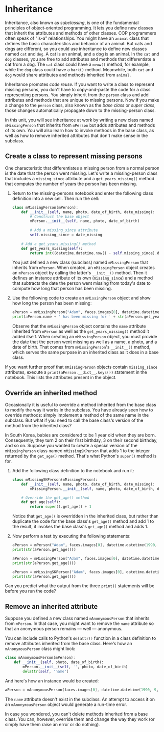 # Inheritance

Inheritance, also known as *subclassing*, is one of the fundamental principles of object-oriented programming. It lets you define new classes that inherit the attributes and methods of other classes. OOP programmers often speak of "is-a" relationships. You might have an `animal` class that defines the basic characteristics and behavior of an animal. But cats and dogs are different, so you could use inheritance to define new classes named `cat` and `dog`. A cat is an animal, and a dog is an animal. In the `cat` and `dog` classes, you are free to add attributes and methods that differentiate a cat from a dog. The `cat` class could have a `meow()` method, for example, while the `dog` class could have a `bark()` method. Meanwhile, both `cat` and `dog` would share attributes and methods inherited from `animal`.

Inheritance promotes *code reuse*. If you want to write a class to represent missing persons, you don't have to copy-and-paste the code for a class representing persons. You simply inherit from the `person` class and add attributes and methods that are unique to missing persons. Now if you make a change to the `person` class, also known as the *base class* or *super class*, those changes automatically propagate down to the missing-person class.

In this unit, you will see inheritance at work by writing a new class named `mMissingPerson` that inherits from `mPerson` but adds attributes and methods of its own. You will also learn how to invoke methods in the base class, as well as how to remove inherited attributes that don't make sense in the subclass.

## Create a class to represent missing persons

One characteristic that differentiates a missing person from a normal person is the date that the person went missing. Let's write a missing-person class that includes a `missing_since` attribute and a `get_years_missing()` method that computes the number of years the person has been missing.

1. Return to the missing-persons notebook and enter the following class definition into a new cell. Then run the cell:

	```python
	class mMissingPerson(mPerson):
	    def __init__(self, name, photo, date_of_birth, date_missing):
	        # Construct the base object
	        mPerson.__init__(self, name, photo, date_of_birth)
	        
	        # Add a missing_since attribute
	        self.missing_since = date_missing
	        
	    # Add a get_years_missing() method
	    def get_years_missing(self):
	        return int((datetime.datetime.now() - self.missing_since).days / 365.25)
	```

	You just defined a new class (subclass) named `mMissingPerson` that inherits from `mPerson`. When created, an `mMissingPerson` object creates an `mPerson` object by calling the latter's `__init__()` method. Then it defines an instance attribute of its own (`missing_since`) and a method that subtracts the date the person went missing from today's date to compute how long that person has been missing. 

1. Use the following code to create an `mMissingPerson` object and show how long the person has been missing:

	```python
	aPerson = mMissingPerson("Adam", faces.images[0], datetime.datetime(1990, 9, 16), datetime.datetime(2016, 1, 1))
	print(aPerson.name + ' has been missing for ' + str(aPerson.get_years_missing()) + ' years')
	```

	Observe that the `mMissingPerson` object contains the `name` attribute inherited from `mPerson` as well as the `get_years_missing()` method it added itself. When creating an `mMissingPerson` object, you must provide the date that the person went missing as well as a name, a photo, and a date of birth. That comes from `mMissingPerson`'s `__init__()` method, which serves the same purpose in an inherited class as it does in a base class.

If you want further proof that `mMissingPerson` objects contain `missing_since` attributes, execute a `print(aPerson.__dict__.keys())` statement in the notebook. This lists the attributes present in the object.

## Override an inherited method

Occasionally it is useful to override a method inherited from the base class to modify the way it works in the subclass. You have already seen how to override methods: simply implement a method of the same name in the subclass. But what if you need to call the base class's version of the method from the inherited class?

In South Korea, babies are considered to be 1 year old when they are born. Consequently, they turn 2 on their first birthday, 3 on their second birthday, and so on. Suppose you wanted to create a special version of the `mMissingPerson` class named `mMissingSKPerson` that adds 1 to the integer returned by the `get_age()` method. That's what Python's `super()` method is for.

1. Add the following class definition to the notebook and run it:

	```python
	class mMissingSKPerson(mMissingPerson):
	    def __init__(self, name, photo, date_of_birth, date_missing):
	        mMissingPerson.__init__(self, name, photo, date_of_birth, date_missing)
	
	    # Override the get_age() method
	    def get_age(self):
	        return super().get_age() + 1
	```

	Notice that `get_age()` is overridden in the inherited class, but rather than duplicate the code for the base class's `get_age()` method and add 1 to the result, it invokes the base class's `get_age()` method and adds 1.

1. Now perform a test by executing the following statements:

	```python
	aPerson = mPerson("Adam", faces.images[0], datetime.datetime(1990, 9, 16))
	print(str(aPerson.get_age()))
	
	aPerson = mMissingPerson("Adam", faces.images[0], datetime.datetime(1990, 9, 16), datetime.datetime(2016, 1, 1))
	print(str(aPerson.get_age()))
	
	aPerson = mMissingSKPerson("Adam", faces.images[0], datetime.datetime(1990, 9, 16), datetime.datetime(2016, 1, 1))
	print(str(aPerson.get_age()))
	```

Can you predict what the output from the three `print()` statements will be before you run the code?

## Remove an inherited attribute

Suppose you defined a new class named `mAnonymousPerson` that inherits from `mPerson`. In that case, you might want to remove the `name` attribute so that an anonymous person remains — well — anonymous.

You can include calls to Python's `delattr()` function in a class definition to remove attributes inherited from the base class. Here's how an `mAnonymousPerson` class might look:

```python
class mAnonymousPerson(mPerson):
    def __init__(self, photo, date_of_birth):
        mPerson.__init__(self, '', photo, date_of_birth)
        delattr(self, 'name')
```

And here's how an instance would be created:

```python
aPerson = mAnonymousPerson(faces.images[0], datetime.datetime(1990, 9, 16))
```

The `name` attribute doesn't exist in the subclass. An attempt to access it on an `mAnonymousPerson` object would generate a run-time error.

In case you wondered, you can't delete methods inherited from a base class. You can, however, override them and change the way they work (or simply have them raise an error or do nothing).